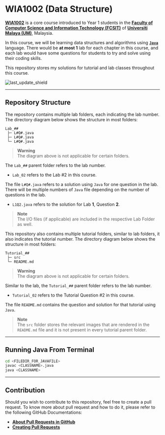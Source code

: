 # WIA1002 (Data Structure)

[**WIA1002**](https://spectrum.um.edu.my/course/view.php?id=146) is a core course introduced to Year 1 students in the [**Faculty of Computer Science and Information Technology (FCSIT)**](http://www.fsktm.um.edu.my/) of [**Universiti Malaya (UM)**](https://www.um.edu.my/), Malaysia.

In this course, we will be learning data structures and algorithms using [**`Java`**](https://dev.java/learn/) language. There would be **at most 1** lab for each chapter in this course, and each lab would have some questions for students to try and solve using their coding skills.

This repository stores my solutions for tutorial and lab classes throughout this course.

![last_update_shield](https://img.shields.io/badge/Last%20Update-March%202023-orange)

---

## Repository Structure

The repository contains multiple lab folders, each indicating the lab number. The directory diagram below shows the structure in most folders:

```
Lab_##
 ├─ L#Q#.java
 ├─ L#Q#.java
 └─ L#Q#.java
```

> **Warning**
> <br>The diagram above is not applicable for certain folders.

The `Lab_##` parent folder refers to the lab number.

* `Lab_02` refers to the Lab #2 in this course.

The file `L#Q#.java` refers to a solution using `Java` for one question in the lab. There will be multiple numbers of `Java` file depending on the number of questions in the lab.

* `L1Q2.java` refers to the solution for Lab **1**, Question **2**.

> **Note**
> <br>The I/O files (if applicable) are included in the respective Lab Folder as well.

This repository also contains multiple tutorial folders, similar to lab folders, it also indicates the tutorial number. The directory diagram below shows the structure in most folders:

```
Tutorial_##
 ├─ src
 └─ README.md
```

> **Warning**
> <br>The diagram above is not applicable for certain folders.

Similar to the lab, the `Tutorial_##` parent folder refers to the lab number.

* `Tutorial_02` refers to the Tutorial Question #2 in this course.

The file `README.md` contains the question and solution for that tutorial using `Java`.

> **Note**
> <br>The `src` folder stores the relevant images that are rendered in the `README.md` file and it is not present in every tutorial parent folder.

---

## Running Java From Terminal

```sh
cd <FILEDIR_FOR_JAVAFILE>
javac <CLASSNAME>.java
java <CLASSNAME>
```

---

## Contribution

Should you wish to contribute to this repository, feel free to create a pull request. To know more about pull request and how to do it, please refer to the following GitHub Documentations:

* [**About Pull Requests in GitHub**](https://docs.github.com/en/pull-requests/collaborating-with-pull-requests/proposing-changes-to-your-work-with-pull-requests/about-pull-requests)
* [**Creating Pull Requests**](https://docs.github.com/en/pull-requests/collaborating-with-pull-requests/proposing-changes-to-your-work-with-pull-requests/creating-a-pull-request)
